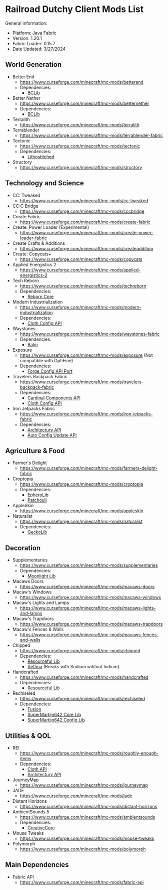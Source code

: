 # Railroad Dutchy Client Mods List

General information:
- Platform: Java Fabric
- Version: 1.20.1
- Fabric Loader: 0.15.7
- Date Updated: 3/27/2024

## World Generation
- Better End
  - https://www.curseforge.com/minecraft/mc-mods/betterend
  - Dependencies:
    - [BCLib](https://www.curseforge.com/minecraft/mc-mods/bclib)
- Better Nether
  - https://www.curseforge.com/minecraft/mc-mods/betternether
  - Dependencies:
    - [BCLib](https://www.curseforge.com/minecraft/mc-mods/bclib)
- Terralith
  - https://www.curseforge.com/minecraft/mc-mods/terralith
- Terrablender
  - https://www.curseforge.com/minecraft/mc-mods/terrablender-fabric
- Tectonic
  - https://www.curseforge.com/minecraft/mc-mods/tectonic
  - Dependencies:
    - [Lithostitched](https://www.curseforge.com/minecraft/mc-mods/lithostitched)
- Structory
  - https://www.curseforge.com/minecraft/mc-mods/structory

## Technology and Science
- CC: Tweaked
  - https://www.curseforge.com/minecraft/mc-mods/cc-tweaked
- CC:C Bridge
  - https://www.curseforge.com/minecraft/mc-mods/cccbridge
- Create Fabric
  - https://www.curseforge.com/minecraft/mc-mods/create-fabric
- Create: Power Loader (Experimental)
  - https://www.curseforge.com/minecraft/mc-mods/create-power-loader-fabric
- Create Crafts & Additions
  - https://www.curseforge.com/minecraft/mc-mods/createaddition
- Create: Copycats+
  - https://www.curseforge.com/minecraft/mc-mods/copycats
- Applied Energistics 2
  - https://www.curseforge.com/minecraft/mc-mods/applied-energistics-2
- Tech Reborn
  - https://www.curseforge.com/minecraft/mc-mods/techreborn
  - Dependencies:
    - [Reborn Core](https://www.curseforge.com/minecraft/mc-mods/reborncore)
- Modern Industrialization
  - https://www.curseforge.com/minecraft/mc-mods/modern-industrialization
  - Dependencies:
    - [Cloth Config API](https://www.curseforge.com/minecraft/mc-mods/cloth-config)
- Waystones
  - https://www.curseforge.com/minecraft/mc-mods/waystones-fabric
  - Dependencies:
    - [Balm](https://www.curseforge.com/minecraft/mc-mods/balm-fabric)
- Exposure
  - https://www.curseforge.com/minecraft/mc-mods/exposure (Not compatible with OptiFine)
  - Dependencies:
    - [Forge Config API Port](https://www.curseforge.com/minecraft/mc-mods/forge-config-api-port-fabric)
- Travelers Backpack Fabric
  - https://www.curseforge.com/minecraft/mc-mods/travelers-backpack-fabric
  - Dependencies:
    - [Cardinal Components API](https://www.curseforge.com/minecraft/mc-mods/cardinal-components-api)
    - [Cloth Config API](https://www.curseforge.com/minecraft/mc-mods/cloth-config)
- Iron Jetpacks Fabric
  - https://www.curseforge.com/minecraft/mc-mods/iron-jetpacks-fabric
  - Dependencies:
    - [Architectury API](https://www.curseforge.com/minecraft/mc-mods/architectury-api)
    - [Auto Config Update API](https://www.curseforge.com/minecraft/mc-mods/auto-config-updated-api)
## Agriculture & Food
- Farmer's Delight
  - https://www.curseforge.com/minecraft/mc-mods/farmers-delight-fabric
- Croptopia
  - https://www.curseforge.com/minecraft/mc-mods/croptopia
  - Dependencies:
    - [EpheroLib](https://www.curseforge.com/minecraft/mc-mods/epherolib)
    - [Patchouli](https://www.curseforge.com/minecraft/mc-mods/patchouli-fabric)
- AppleSkin
  - https://www.curseforge.com/minecraft/mc-mods/appleskin
- Naturalist
  - https://www.curseforge.com/minecraft/mc-mods/naturalist
  - Dependencies:
    - [GeckoLib](https://www.curseforge.com/minecraft/mc-mods/geckolib)
## Decoration
- Supplementaries
  - https://www.curseforge.com/minecraft/mc-mods/supplementaries
  - Dependencies:
    - [Moonlight Lib](https://www.curseforge.com/minecraft/mc-mods/selene)
- Macaws Doors
  - https://www.curseforge.com/minecraft/mc-mods/macaws-doors
- Macaw's Windows
  - https://www.curseforge.com/minecraft/mc-mods/macaws-windows
- Macaw's Lights and Lamps
  - https://www.curseforge.com/minecraft/mc-mods/macaws-lights-and-lamps
- Macaw's Trapdoors
  - https://www.curseforge.com/minecraft/mc-mods/macaws-trapdoors
- Macaw's Fences & Walls
  - https://www.curseforge.com/minecraft/mc-mods/macaws-fences-and-walls
- Chipped
  - https://www.curseforge.com/minecraft/mc-mods/chipped
  - Dependencies:
    - [Resourceful Lib](https://www.curseforge.com/minecraft/mc-mods/resourceful-lib)
    - [Aethna](https://www.curseforge.com/minecraft/mc-mods/athena) (Breaks with Sodium wihtout Indium)
- Handcrafted
  - https://www.curseforge.com/minecraft/mc-mods/handcrafted
  - Dependencies:
    - [Resourceful Lib](https://www.curseforge.com/minecraft/mc-mods/resourceful-lib)
- Rechiseled
  - https://www.curseforge.com/minecraft/mc-mods/rechiseled
  - Dependencies:
    - [Fusion](https://www.curseforge.com/minecraft/mc-mods/fusion-connected-textures)
    - [SuperMartijn642 Core Lib](https://www.curseforge.com/minecraft/mc-mods/supermartijn642s-core-lib)
    - [SuperMartijn642 Config Lib](https://www.curseforge.com/minecraft/mc-mods/supermartijn642s-config-lib)
## Utilities & QOL
- REI
  - https://www.curseforge.com/minecraft/mc-mods/roughly-enough-items
  - Dependencies:
    - [Cloth API](https://www.curseforge.com/minecraft/mc-mods/cloth-config)
    - [Architectury API](https://www.curseforge.com/minecraft/mc-mods/architectury-api)
- JourneyMap
  - https://www.curseforge.com/minecraft/mc-mods/journeymap
- JADE
  - https://www.curseforge.com/minecraft/mc-mods/jade
- Distant Horizons
  - https://www.curseforge.com/minecraft/mc-mods/distant-horizons
- AmbientSounds 5
  - https://www.curseforge.com/minecraft/mc-mods/ambientsounds
  - Dependencies:
    - [CreativeCore](https://www.curseforge.com/minecraft/mc-mods/creativecore)
- Mouse Tweaks
  - https://www.curseforge.com/minecraft/mc-mods/mouse-tweaks
- Polymorph
  - https://www.curseforge.com/minecraft/mc-mods/polymorph

## Main Dependencies
- Fabric API
  - https://www.curseforge.com/minecraft/mc-mods/fabric-api